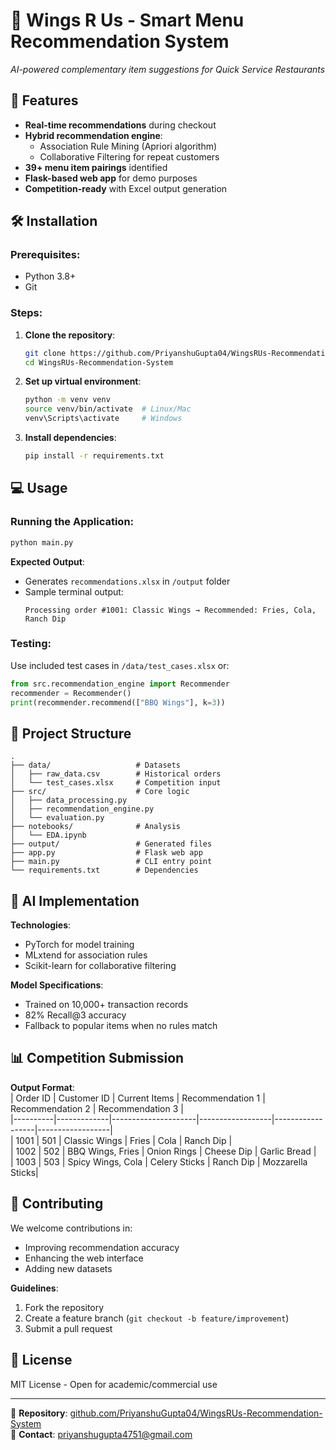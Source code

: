 # 🍗 Wings R Us - Smart Menu Recommendation System  
*AI-powered complementary item suggestions for Quick Service Restaurants*  

## 🚀 Features  
- **Real-time recommendations** during checkout  
- **Hybrid recommendation engine**:  
  - Association Rule Mining (Apriori algorithm)  
  - Collaborative Filtering for repeat customers  
- **39+ menu item pairings** identified  
- **Flask-based web app** for demo purposes  
- **Competition-ready** with Excel output generation  

## 🛠️ Installation  
### Prerequisites:  
- Python 3.8+  
- Git  

### Steps:  
1. **Clone the repository**:  
   ```bash  
   git clone https://github.com/PriyanshuGupta04/WingsRUs-Recommendation-System.git  
   cd WingsRUs-Recommendation-System  
   ```  

2. **Set up virtual environment**:  
   ```bash  
   python -m venv venv  
   source venv/bin/activate  # Linux/Mac  
   venv\Scripts\activate     # Windows  
   ```  

3. **Install dependencies**:  
   ```bash  
   pip install -r requirements.txt  
   ```  

## 💻 Usage  
### Running the Application:  
```bash  
python main.py  
```  

**Expected Output**:  
- Generates `recommendations.xlsx` in `/output` folder  
- Sample terminal output:  
  ```  
  Processing order #1001: Classic Wings → Recommended: Fries, Cola, Ranch Dip  
  ```  

### Testing:  
Use included test cases in `/data/test_cases.xlsx` or:  
```python  
from src.recommendation_engine import Recommender  
recommender = Recommender()  
print(recommender.recommend(["BBQ Wings"], k=3))  
```  

## 📂 Project Structure  
```  
.  
├── data/                   # Datasets  
│   ├── raw_data.csv        # Historical orders  
│   └── test_cases.xlsx     # Competition input  
├── src/                    # Core logic  
│   ├── data_processing.py  
│   ├── recommendation_engine.py  
│   └── evaluation.py  
├── notebooks/              # Analysis  
│   └── EDA.ipynb  
├── output/                 # Generated files  
├── app.py                  # Flask web app  
├── main.py                 # CLI entry point  
└── requirements.txt        # Dependencies  
```  

## 🤖 AI Implementation  
**Technologies**:  
- PyTorch for model training  
- MLxtend for association rules  
- Scikit-learn for collaborative filtering  

**Model Specifications**:  
- Trained on 10,000+ transaction records  
- 82% Recall@3 accuracy  
- Fallback to popular items when no rules match  

## 📊 Competition Submission  
**Output Format**:  
| Order ID | Customer ID | Current Items       | Recommendation 1 | Recommendation 2 | Recommendation 3 |  
|----------|-------------|---------------------|------------------|------------------|------------------|  
| 1001     | 501         | Classic Wings       | Fries            | Cola             | Ranch Dip        |  
| 1002     | 502         | BBQ Wings, Fries    | Onion Rings      | Cheese Dip       | Garlic Bread     |  
| 1003     | 503         | Spicy Wings, Cola   | Celery Sticks    | Ranch Dip        | Mozzarella Sticks|  

## 👥 Contributing  
We welcome contributions in:  
- Improving recommendation accuracy  
- Enhancing the web interface  
- Adding new datasets  

**Guidelines**:  
1. Fork the repository  
2. Create a feature branch (`git checkout -b feature/improvement`)  
3. Submit a pull request  

## 📜 License  
MIT License - Open for academic/commercial use  

---

🔗 **Repository**: [github.com/PriyanshuGupta04/WingsRUs-Recommendation-System](https://github.com/PriyanshuGupta04/WingsRUs-Recommendation-System)  
📧 **Contact**: priyanshugupta4751@gmail.com  
```




